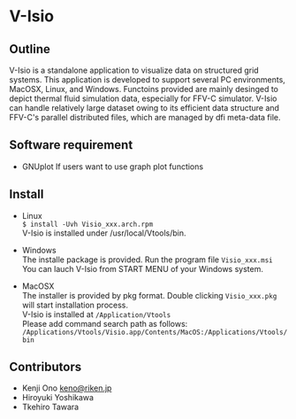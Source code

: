 # V-Isio

## Outline
V-Isio is a standalone application to visualize data on structured grid systems. This application is developed to support several PC environments, MacOSX, Linux, and Windows. Functoins provided are mainly desinged to depict thermal fluid simulation data, especially for FFV-C simulator. V-Isio can handle relatively large dataset owing to its efficient data structure and FFV-C's parallel distributed files, which are managed by dfi meta-data file. 

## Software requirement
- GNUplot    If users want to use graph plot functions

## Install
- Linux  
`$ install -Uvh Visio_xxx.arch.rpm`  
V-Isio is installed under /usr/local/Vtools/bin.

- Windows  
The installe package is provided. Run the program file `Visio_xxx.msi`  
You can lauch V-Isio from START MENU of your Windows system.

- MacOSX  
The installer is provided by pkg format. Double clicking `Visio_xxx.pkg` will start installation process.  
V-Isio is installed at `/Application/Vtools`  
Please add command search path as follows:  
`/Applications/Vtools/Visio.app/Contents/MacOS:/Applications/Vtools/bin`  

## Contributors
- Kenji Ono  keno@riken.jp
- Hiroyuki Yoshikawa
- Tkehiro Tawara
